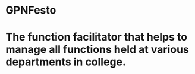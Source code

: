 # GPNFesto
# The function facilitator that helps to manage all functions held at various departments in college.

